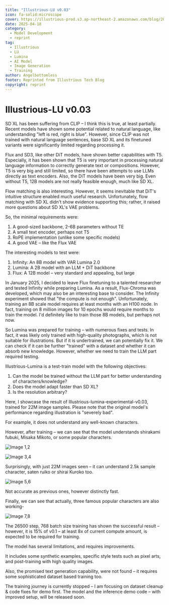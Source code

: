 ```yaml
---
title: "Illustrious-LU v0.03"
icon: fa-solid:microscope
cover: https://illustrious-prod.s3.ap-northeast-2.amazonaws.com/blog/2025-04-11T07:16:56.712Z/2025-04-11%20Thumbnail.png
date: 2025-04-18
category:
  - Model Development
  - reprint
tag:
  - Illustrious
  - LU
  - Lumina
  - AI Model
  - Image Generation
  - Training
author: Angelbottomless
footer: Reprinted from Illustrious Tech Blog
copyright: reprint
---
```


# Illustrious-LU v0.03

SD XL has been suffering from CLIP – I think this is true, at least partially. Recent models have shown some potential related to natural language, like understanding "left is red, right is blue". However, since CLIP was not trained with natural language sentences, base SD XL and its finetuned variants were significantly limited regarding processing it.

Flux and SD3, like other DiT models, have shown better capabilities with T5. Especially, it has been shown that T5 is very important in processing natural language information to correctly generate text or compositions. However, T5 is very big and still limited, so there have been attempts to use LLMs directly as text encoders. Also, the DiT models have been very big. Even without T5, 12B models are not really feasible enough, much like SD XL.

Flow matching is also interesting. However, it seems inevitable that DiT's intuitive structure enabled much useful research. Unfortunately, flow matching with SD XL didn't show evidence supporting this; rather, it raised more questions about SD XL's VAE problems.

So, the minimal requirements were:

1.  A good-sized backbone, 2-6B parameters without TE
2.  A small text encoder, perhaps not T5
3.  RoPE implementation (unlike some specific models)
4.  A good VAE – like the Flux VAE

The interesting models to test were:

1.  Infinity: An 8B model with VAR Lumina 2.0
2.  Lumina: A 2B model with an LLM + DiT backbone
3.  Flux: A 12B model – very standard and appealing, but large

In January 2025, I decided to leave Flux finetuning to a talented researcher and tested Infinity while preparing Lumina. As a result, Flux-Chroma was developed, which may also be an interesting base to consider. The Infinity experiment showed that "the compute is not enough". Unfortunately, training an 8B scale model requires at least months with an H100 node. In fact, training on 8 million images for 10 epochs would require months to train the model. I'd definitely like to train those 8B models, but perhaps not now.

So Lumina was prepared for training – with numerous fixes and tests. In fact, it was likely only trained with high-quality photographs, which is not suitable for illustrations. But if it is undertrained, we can potentially fix it. We can check if it can be further "trained" with a dataset and whether it can absorb new knowledge. However, whether we need to train the LLM part required testing.

Illustrious-Lumina is a test-train model with the following objectives:

1.  Can the model be trained without the LLM part for better understanding of characters/knowledge?
2.  Does the model adapt faster than SD XL?
3.  Is the resolution arbitrary?

Here, I showcase the result of Illustrious-lumina-experimental-v0.03, trained for 22M image samples. Please note that the original model's performance regarding illustration is "severely bad".

For example, it does not understand any well-known characters.

However, after training – we can see that the model understands shirakami fubuki, Misaka Mikoto, or some popular characters.

![Image 1,2](https://illustrious-prod.s3.ap-northeast-2.amazonaws.com/blog/2025-04-18T09:43:42.451Z/2025-04-14(1,2).png)

![Image 3,4](https://illustrious-prod.s3.ap-northeast-2.amazonaws.com/blog/2025-04-18T09:41:47.722Z/2025-04-14(3,4).png)

Surprisingly, with just 22M images seen – it can understand 2.5k sample character, saten ruiko or shirai Kuroko too.

![Image 5,6](https://illustrious-prod.s3.ap-northeast-2.amazonaws.com/blog/2025-04-18T09:41:55.453Z/2025-04-14(5,6).png)

Not accurate as previous ones, however distinctly fast.

Finally, we can see that actually, three famous popular characters are also working-

![Image 7,8](https://illustrious-prod.s3.ap-northeast-2.amazonaws.com/blog/2025-04-18T09:42:05.180Z/2025-04-14(7,8).png)

The 26500 step, 768 batch size training has shown the successful result – however, it is 15% of v0.1 – at least 8x of current compute amount, is expected to be required for training.

The model has several limitations, and requires improvements.

It includes some synthetic examples, specific style tests such as pixel arts, and post-training with high quality images.

Also, the promised text generation capability, were not found – it requires some sophisticated dataset based training too.

The training journey is currently stopped – I am focusing on dataset cleanup & code fixes for demo first. The model and the inference demo code – with improved setup, will be released soon.
